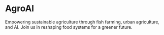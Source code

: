 # AgroAI
Empowering sustainable agriculture through fish farming, urban agriculture, and AI. Join us in reshaping food systems for a greener future.

